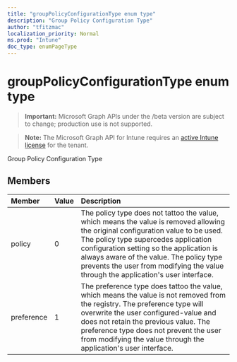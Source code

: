 ```yaml
---
title: "groupPolicyConfigurationType enum type"
description: "Group Policy Configuration Type"
author: "tfitzmac"
localization_priority: Normal
ms.prod: "Intune"
doc_type: enumPageType
---
```


# groupPolicyConfigurationType enum type

> **Important:** Microsoft Graph APIs under the /beta version are subject to change; production use is not supported.

> **Note:** The Microsoft Graph API for Intune requires an [active Intune license](https://go.microsoft.com/fwlink/?linkid=839381) for the tenant.

Group Policy Configuration Type

## Members
|Member|Value|Description|
|:---|:---|:---|
|policy|0|The policy type does not tattoo the value, which means the value is removed allowing the original configuration value to be used. The policy type supercedes application configuration setting so the application is always aware of the value. The policy type prevents the user from modifying the value through the application's user interface.|
|preference|1|The preference type does tattoo the value, which means the value is not removed from the registry. The preference type will overwrite the user configured-value and does not retain the previous value. The preference type does not prevent the user from modifying the value through the application's user interface.|




